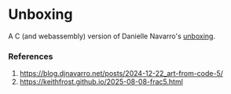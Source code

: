 # Unboxing

A C (and webassembly) version of Danielle Navarro's [unboxing](https://blog.djnavarro.net/posts/2024-12-22_art-from-code-5/).

### References

1. https://blog.djnavarro.net/posts/2024-12-22_art-from-code-5/
2. https://keithfrost.github.io/2025-08-08-frac5.html


